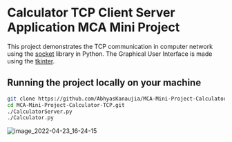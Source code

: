 # Calculator TCP Client Server Application MCA Mini Project

This project demonstrates the TCP communication in computer network using the [socket](https://docs.python.org/3/library/socket.html?highlight=socket#module-socket) library in Python. The Graphical User Interface is made using the [tkinter](https://docs.python.org/3/library/tkinter.html).

## Running the project locally on your machine
```sh
git clone https://github.com/AbhyasKanaujia/MCA-Mini-Project-Calculator-TCP.git
cd MCA-Mini-Project-Calculator-TCP.git
./CalculatorServer.py
./Calculator.py
```


 
![image_2022-04-23_16-24-15](https://user-images.githubusercontent.com/66552164/164892037-b0355a83-76ff-4219-82e4-c65a31cadb6f.png)
